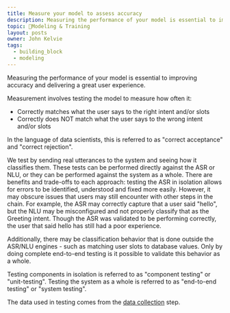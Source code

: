 ```yaml
---
title: Measure your model to assess accuracy
description: Measuring the performance of your model is essential to improving accuracy and deliverig a great user experience.
topic: 🚂Modeling & Training
layout: posts
owner: John Kelvie
tags:
  - building_block
  - modeling
---
```

Measuring the performance of your model is essential to improving accuracy and delivering a great user experience.

Measurement involves testing the model to measure how often it:
* Correctly matches what the user says to the right intent and/or slots
* Correctly does NOT match what the user says to the wrong intent and/or slots

In the language of data scientists, this is referred to as "correct acceptance" and "correct rejection".

We test by sending real utterances to the system and seeing how it classifies them. These tests can be performed directly against the ASR or NLU, or they can be performed against the system as a whole. There are benefits and trade-offs to each approach: testing the ASR in isolation allows for errors to be identified, understood and fixed more easily. However, it may obscure issues that users may still encounter with other steps in the chain. For example, the ASR may correctly capture that a user said "hello", but the NLU may be misconfigured and not properly classify that as the Greeting intent. Though the ASR was validated to be performing correctly, the user that said hello has still had a poor experience.

Additionally, there may be classification behavior that is done outside the ASR/NLU engines - such as matching user slots to database values. Only by doing complete end-to-end testing is it possible to validate this behavior as a whole.

Testing components in isolation is referred to as "component testing" or "unit-testing". Testing the system as a whole is referred to as "end-to-end testing" or "system testing".

The data used in testing comes from the [data collection](/guide/building-blocks/modeling/collecting-data) step.
